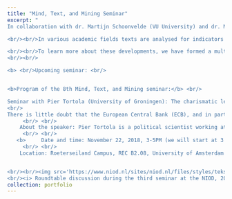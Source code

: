 ```yaml
---
title: "Mind, Text, and Mining Seminar"
excerpt: "
In collaboration with dr. Martijn Schoonvelde (VU University) and dr. Mark Dechesne (Leiden University) I am organizing a frequently recurring seminar on the quantitative analysis of large text corpora. 

<br/><br/>In various academic fields texts are analysed for indicators of speaker personality, or speaker emotions like disgust, anger, and happiness: concepts which have been shown to drive political behaviour or to represent opinions, attitudes or emotionality in relation to certain topics. Quantitative analysis or ‘mining’ of these psychological constructs in the study of historical, social, and political phenomena is burgeoning.

<br/><br/>To learn more about these developments, we have formed a multidisciplinary group of interested and active researchers in the Netherlands by means of a regularly occurring seminar in which best practices in applied work, new methodologies, and substantive new findings are exchanged and discussed. We aim for a group of committed members who intend to participate on a regular basis.
<br/><br/>

<b> <br/>Upcoming seminar: <br/>


<b>Program of the 8th Mind, Text, and Mining seminar:</b> <br/>

Seminar with Pier Tortola (University of Groningen): The charismatic leadership of the ECB presidency: A language-based analysis
<br/>
There is little doubt that the European Central Bank (ECB), and in particular its presidency, has taken the lead in tackling the euro crisis. But can this leadership be also characterised as charismatic? This article answers the question by focusing on language – a key component as well as a reliable indicator of charisma. By means of a software-assisted content analysis of the entire corpus of ECB presidential speeches, it is found that the crisis has indeed led to the emergence of the Bank’s presidency as a charismatic euro leader. This in turn confirms the recent politicisation of the ECB, but at the same time might be seen as mitigating the problems related to the Bank’s democratic deficit, to the extent that charisma can be seen, from a Weberian standpoint, as an alternative source of political legitimacy.
     <br/> <br/>
    About the speaker: Pier Tortola is a political scientist working at the University of Groningen, where he is Assistant Professor in the department of European Languages and Cultures.
     <br/> <br/>
   <b>     Date and time: November 22, 2018, 3-5PM (we will start at 3 PM sharp!)
     <br/> <br/>
    Location: Roeterseiland Campus, REC B2.08, University of Amsterdam (Roetersstraat, 1018 WD Amsterdam) </b>


<br/><br/><img src='https://www.niod.nl/sites/niod.nl/files/styles/tekstkolomcustom_user_desktop_1x/public/mtm_0.jpg?itok=GFwc1reU&timestamp=1538571545:small'>
<br/><i> Roundtable discussion during the third seminar at the NIOD, 2017 </i>"
collection: portfolio
---
```


